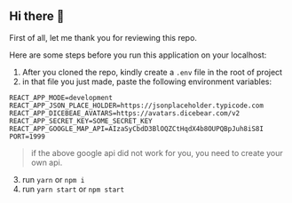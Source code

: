 ## Hi there 👋
First of all, let me thank you for reviewing this repo.

Here are some steps before you run this application on your localhost:

1. After you cloned the repo, kindly create a `.env` file in the root of project
2. in that file you just made, paste the following environment variables:

```
REACT_APP_MODE=development
REACT_APP_JSON_PLACE_HOLDER=https://jsonplaceholder.typicode.com
REACT_APP_DICEBEAE_AVATARS=https://avatars.dicebear.com/v2
REACT_APP_SECRET_KEY=SOME_SECRET_KEY
REACT_APP_GOOGLE_MAP_API=AIzaSyCbdD3BlOQZCtHqdX4b8OUPQBpJuh8iS8I
PORT=1999
```

> if the above google api did not work for you, you need to create your own api.


3. run `yarn` or `npm i`
4. run `yarn start` or `npm start`